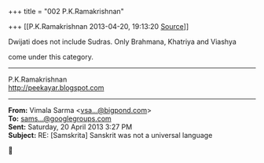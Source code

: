 +++
title = "002 P.K.Ramakrishnan"

+++
[[P.K.Ramakrishnan	2013-04-20, 19:13:20 [Source](https://groups.google.com/g/samskrita/c/s-b5jzkOT5A)]]



Dwijati does not include Sudras. Only Brahmana, Khatriya and Viashya

come under this category.



-----------------------------------  
P.K.Ramakrishnan  
<http://peekayar.blogspot.com>  

------------------------------------------------------------------------

**From:** Vimala Sarma \<[vsa...@bigpond.com]()\>  
**To:** [sams...@googlegroups.com]()  
**Sent:** Saturday, 20 April 2013 3:27 PM  
**Subject:** RE: \[Samskrita\] Sanskrit was not a universal language  



